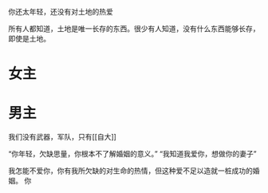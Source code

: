 你还太年轻，还没有对土地的热爱

所有人都知道，土地是唯一长存的东西。很少有人知道，没有什么东西能够长存，即使是土地。

# 女主

# 男主
我们没有武器，军队，只有[[自大]]

“你年轻，欠缺思量，你根本不了解婚姻的意义。”
“我知道我爱你，想做你的妻子”

我怎能不爱你，你有我所欠缺的对生命的热情，但这种爱不足以造就一桩成功的婚姻。
你 